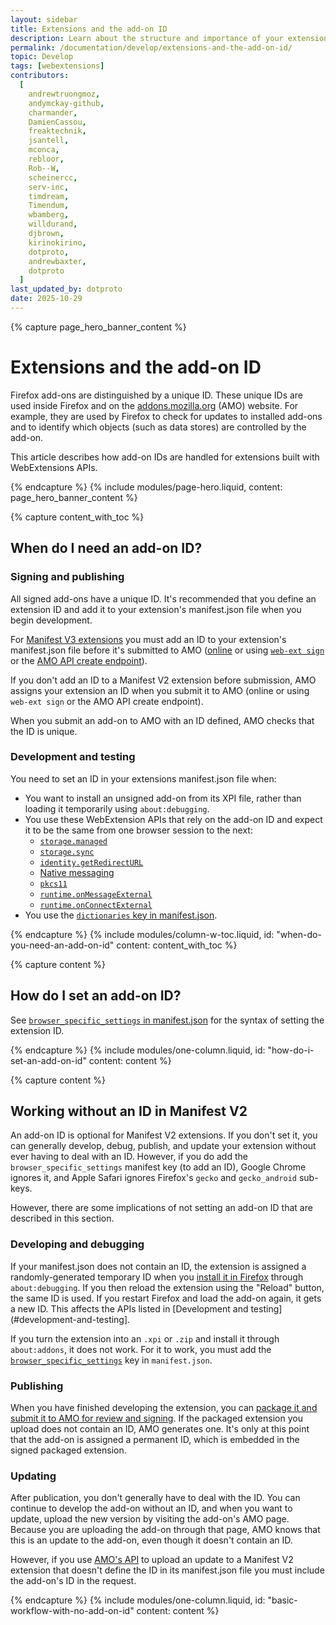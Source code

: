 ```yaml
---
layout: sidebar
title: Extensions and the add-on ID
description: Learn about the structure and importance of your extension's add-on ID. Crucial information for signing and distribution of your Firefox add-on.
permalink: /documentation/develop/extensions-and-the-add-on-id/
topic: Develop
tags: [webextensions]
contributors:
  [
    andrewtruongmoz,
    andymckay-github,
    charmander,
    DamienCassou,
    freaktechnik,
    jsantell,
    mconca,
    rebloor,
    Rob--W,
    scheinercc,
    serv-inc,
    timdream,
    Timendum,
    wbamberg,
    willdurand,
    djbrown,
    kirinokirino,
    dotproto,
    andrewbaxter,
    dotproto
  ]
last_updated_by: dotproto
date: 2025-10-29
---
```


<!-- Page Hero Banner -->

{% capture page_hero_banner_content %}

# Extensions and the add-on ID

Firefox add-ons are distinguished by a unique ID. These unique IDs are used inside Firefox and on the [addons.mozilla.org](https://addons.mozilla.org/) (AMO) website. For example, they are used by Firefox to check for updates to installed add-ons and to identify which objects (such as data stores) are controlled by the add-on.

This article describes how add-on IDs are handled for extensions built with WebExtensions APIs.

{% endcapture %}
{% include modules/page-hero.liquid,
  content: page_hero_banner_content
%}

<!-- END: Page Hero Banner -->

<!-- Content with Table of Contents Module -->

{% capture content_with_toc %}

## When do I need an add-on ID?

### Signing and publishing

All signed add-ons have a unique ID. It's recommended that you define an extension ID and add it to your extension's manifest.json file when you begin development.

For [Manifest V3 extensions](/documentation/develop/manifest-v3-migration-guide/) you must add an ID to your extension's manifest.json file before it's submitted to AMO ([online](/documentation/publish/submitting-an-add-on/) or using [`web-ext sign`](/documentation/develop/web-ext-command-reference/#web-ext-sign) or the [AMO API create endpoint](https://mozilla.github.io/addons-server/topics/api/addons.html#create)).

If you don't add an ID to a Manifest V2 extension before submission, AMO assigns your extension an ID when you submit it to AMO (online or using `web-ext sign` or the AMO API create endpoint).

When you submit an add-on to AMO with an ID defined, AMO checks that the ID is unique.

### Development and testing

You need to set an ID in your extensions manifest.json file when:

- You want to install an unsigned add-on from its XPI file, rather than loading it temporarily using `about:debugging`.
- You use these WebExtension APIs that rely on the add-on ID and expect it to be the same from one browser session to the next:
  - [`storage.managed`](https://developer.mozilla.org/docs/Mozilla/Add-ons/WebExtensions/API/storage/managed "A storage.StorageArea object that represents the managed storage area. Items in managed storage are set by the domain administrator or other native applications installed on the user's computer and are read-only for the extension. Trying to modify this storage area results in an error.")
  - [`storage.sync`](https://developer.mozilla.org/docs/Mozilla/Add-ons/WebExtensions/API/storage/sync 'Represents the sync storage area. Items in sync storage are synced by the browser and are available across all instances of that browser that the user is logged into (e.g. using Firefox sync, or a Google account), across different devices.')
  - [`identity.getRedirectURL`](https://developer.mozilla.org/docs/Mozilla/Add-ons/WebExtensions/API/identity/getRedirectURL 'Generates a URL that you can use as a redirect URL.')
  - [Native messaging](https://developer.mozilla.org/Add-ons/WebExtensions/Native_messaging)
  - [`pkcs11`](https://developer.mozilla.org/docs/Mozilla/Add-ons/WebExtensions/API/pkcs11 'The pkcs11 API enables an extension to enumerate PKCS #11 security modules and to make them accessible to the browser as sources of keys and certificates.')
  - [`runtime.onMessageExternal`](https://developer.mozilla.org/docs/Mozilla/Add-ons/WebExtensions/API/runtime/onMessageExternal "This API can't be used in a content script.")
  - [`runtime.onConnectExternal`](https://developer.mozilla.org/docs/Mozilla/Add-ons/WebExtensions/API/runtime/onConnectExternal 'Fired when an extension receives a connection request from a different extension.')
- You use the [`dictionaries` key in manifest.json](https://developer.mozilla.org/docs/Mozilla/Add-ons/WebExtensions/manifest.json/dictionaries).

{% endcapture %}
{% include modules/column-w-toc.liquid,
  id: "when-do-you-need-an-add-on-id"
  content: content_with_toc
%}

<!-- END: Content with Table of Contents -->

<!-- Single Column Body Module -->

{% capture content %}

## How do I set an add-on ID?

See [`browser_specific_settings` in manifest.json](https://developer.mozilla.org/Add-ons/WebExtensions/manifest.json/browser_specific_settings) for the syntax of setting the extension ID.

{% endcapture %}
{% include modules/one-column.liquid,
  id: "how-do-i-set-an-add-on-id"
  content: content
%}

<!-- END: Single Column Body Module -->

<!-- Single Column Body Module -->

{% capture content %}

## Working without an ID in Manifest V2

An add-on ID is optional for Manifest V2 extensions. If you don't set it, you can generally develop, debug, publish, and update your extension without ever having to deal with an ID. However, if you do add the `browser_specific_settings` manifest key (to add an ID), Google Chrome ignores it, and Apple Safari ignores Firefox's `gecko` and `gecko_android` sub-keys.

However, there are some implications of not setting an add-on ID that are described in this section.

### Developing and debugging

If your manifest.json does not contain an ID, the extension is assigned a randomly-generated temporary ID when you [install it in Firefox](/documentation/develop/temporary-installation-in-firefox/) through `about:debugging`. If you then reload the extension using the "Reload" button, the same ID is used. If you restart Firefox and load the add-on again, it gets a new ID. This affects the APIs listed in [Development and testing](#development-and-testing].

If you turn the extension into an `.xpi` or `.zip` and install it through `about:addons`, it does not work. For it to work, you must add the [`browser_specific_settings`](https://developer.mozilla.org/docs/Mozilla/Add-ons/WebExtensions/manifest.json/browser_specific_settings) key in `manifest.json`.

### Publishing

When you have finished developing the extension, you can [package it and submit it to AMO for review and signing](/documentation/publish/signing-and-distribution-overview/). If the packaged extension you upload does not contain an ID, AMO generates one. It's only at this point that the add-on is assigned a permanent ID, which is embedded in the signed packaged extension.

### Updating

After publication, you don't generally have to deal with the ID. You can continue to develop the add-on without an ID, and when you want to update, upload the new version by visiting the add-on's AMO page. Because you are uploading the add-on through that page, AMO knows that this is an update to the add-on, even though it doesn't contain an ID.

However, if you use [AMO's API](https://addons-server.readthedocs.io/en/latest/topics/api/v4_frozen/signing.html) to upload an update to a Manifest V2 extension that doesn't define the ID in its manifest.json file you must include the add-on's ID in the request.

{% endcapture %}
{% include modules/one-column.liquid,
  id: "basic-workflow-with-no-add-on-id"
  content: content
%}

<!-- END: Single Column Body Module -->

